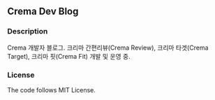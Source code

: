 ## Crema Dev Blog

### Description
Crema 개발자 블로그. 크리마 간편리뷰(Crema Review), 크리마 타겟(Crema Target), 크리마 핏(Crema Fit) 개발 및 운영 중.

### License
The code follows MIT License.
